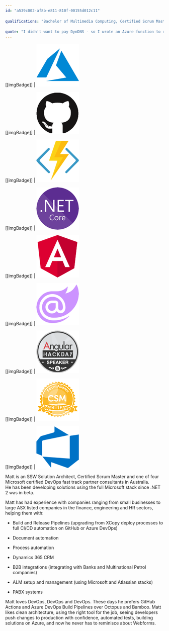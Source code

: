 ```yaml
---
id: "a539c002-af8b-e811-810f-00155d012c11"

qualifications: "Bachelor of Multimedia Computing, Certified Scrum Master"

quote: "I didn't want to pay DynDNS - so I wrote an Azure function to replace them"
---
```


[[imgBadge]]
| ![azure-logo.png](../badges/Business-microsoft-azure.png)

[[imgBadge]]
| ![GitHub.png](../badges/Developer-github.png)

[[imgBadge]]
| ![azure-function-logo.png](../badges/Developer-azure-function.png)

[[imgBadge]]
| ![.NET Core](../badges/Developer-dotnet-core.png)

[[imgBadge]]
| ![angular-logo.png](../badges/Developer-angular.png)

[[imgBadge]]
| ![blazor-logo.png](../badges/Developer-blazor.png)

[[imgBadge]]
| [![Angular Hack Day](../badges/Event-hackday-angular.png)](https://angularhackday.com/)

[[imgBadge]]
| ![CSM Certified](../badges/Certification-scrumalliance-master.png)

[[imgBadge]]
| ![devops](../badges/Business-microsoft-azure-devops.png)

Matt is an SSW Solution Architect, Certified Scrum Master and one of four Microsoft certified DevOps fast track partner consultants in Australia.  
He has been developing solutions using the full Microsoft stack since .NET 2 was in beta.

Matt has had experience with companies ranging from small businesses to large ASX listed companies in the finance, engineering and HR sectors, helping them with:

- Build and Release Pipelines (upgrading from XCopy deploy processes to full CI/CD automation on GitHub or Azure DevOps)

- Document automation

- Process automation

- Dynamics 365 CRM

- B2B integrations (integrating with Banks and Multinational Petrol companies)

- ALM setup and management (using Microsoft and Atlassian stacks)

- PABX systems

Matt loves DevOps, DevOps and DevOps. These days he prefers GitHub Actions and Azure DevOps Build Pipelines over Octopus and Bamboo. Matt likes clean architecture, using the right tool for the job, seeing developers push changes to production with confidence, automated tests, building solutions on Azure, and now he never has to reminisce about Webforms.

